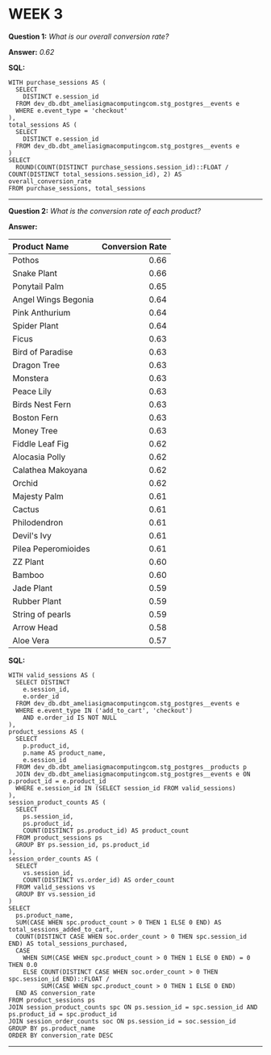 WEEK 3
==

**Question 1:** *What is our overall conversion rate?*

**Answer:** *0.62*

**SQL:**

```
WITH purchase_sessions AS (
  SELECT
    DISTINCT e.session_id
  FROM dev_db.dbt_ameliasigmacomputingcom.stg_postgres__events e
  WHERE e.event_type = 'checkout'
),
total_sessions AS (
  SELECT
    DISTINCT e.session_id
  FROM dev_db.dbt_ameliasigmacomputingcom.stg_postgres__events e
)
SELECT
  ROUND(COUNT(DISTINCT purchase_sessions.session_id)::FLOAT / COUNT(DISTINCT total_sessions.session_id), 2) AS overall_conversion_rate
FROM purchase_sessions, total_sessions
```

________________


**Question 2:** *What is the conversion rate of each product?*

**Answer:**

|     Product Name     | Conversion Rate |
| :---                 |             ---:|
| Pothos               |             0.66|
| Snake Plant          |             0.66|
| Ponytail Palm        |             0.65|
| Angel Wings Begonia  |             0.64|
| Pink Anthurium       |             0.64|
| Spider Plant         |             0.64|
| Ficus                |             0.63|
| Bird of Paradise     |             0.63|
| Dragon Tree          |             0.63|
| Monstera             |             0.63|
| Peace Lily           |             0.63|
| Birds Nest Fern      |             0.63|
| Boston Fern          |             0.63|
| Money Tree           |             0.63|
| Fiddle Leaf Fig      |             0.62|
| Alocasia Polly       |             0.62|
| Calathea Makoyana    |             0.62|
| Orchid               |             0.62|
| Majesty Palm         |             0.61|
| Cactus               |             0.61|
| Philodendron         |             0.61|
| Devil's Ivy          |             0.61|
| Pilea Peperomioides  |             0.61|
| ZZ Plant             |             0.60|
| Bamboo               |             0.60|
| Jade Plant           |             0.59|
| Rubber Plant         |             0.59|
| String of pearls     |             0.59|
| Arrow Head           |             0.58|
| Aloe Vera            |             0.57|

**SQL:**

```
WITH valid_sessions AS (
  SELECT DISTINCT
    e.session_id,
    e.order_id
  FROM dev_db.dbt_ameliasigmacomputingcom.stg_postgres__events e
  WHERE e.event_type IN ('add_to_cart', 'checkout')
    AND e.order_id IS NOT NULL
),
product_sessions AS (
  SELECT
    p.product_id,
    p.name AS product_name,
    e.session_id
  FROM dev_db.dbt_ameliasigmacomputingcom.stg_postgres__products p
  JOIN dev_db.dbt_ameliasigmacomputingcom.stg_postgres__events e ON p.product_id = e.product_id
  WHERE e.session_id IN (SELECT session_id FROM valid_sessions)
),
session_product_counts AS (
  SELECT
    ps.session_id,
    ps.product_id,
    COUNT(DISTINCT ps.product_id) AS product_count
  FROM product_sessions ps
  GROUP BY ps.session_id, ps.product_id
),
session_order_counts AS (
  SELECT
    vs.session_id,
    COUNT(DISTINCT vs.order_id) AS order_count
  FROM valid_sessions vs
  GROUP BY vs.session_id
)
SELECT
  ps.product_name,
  SUM(CASE WHEN spc.product_count > 0 THEN 1 ELSE 0 END) AS total_sessions_added_to_cart,
  COUNT(DISTINCT CASE WHEN soc.order_count > 0 THEN spc.session_id END) AS total_sessions_purchased,
  CASE
    WHEN SUM(CASE WHEN spc.product_count > 0 THEN 1 ELSE 0 END) = 0 THEN 0.0
    ELSE COUNT(DISTINCT CASE WHEN soc.order_count > 0 THEN spc.session_id END)::FLOAT /
         SUM(CASE WHEN spc.product_count > 0 THEN 1 ELSE 0 END)
  END AS conversion_rate
FROM product_sessions ps
JOIN session_product_counts spc ON ps.session_id = spc.session_id AND ps.product_id = spc.product_id
JOIN session_order_counts soc ON ps.session_id = soc.session_id
GROUP BY ps.product_name
ORDER BY conversion_rate DESC
```

------------